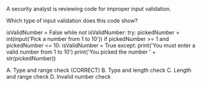 A security analyst is reviewing code for improper input validation.   
 
Which type of input validation does this code show? 
 
isValidNumber = False 
while not isValidNumber: 
try: 
pickedNumber = int(input('Pick a number from 1 to 10')) 
if pickedNumber >= 1 and pickedNumber <= 10: 
 isValidNumber = True 
except: 
print('You must enter a valid number from 1 to 10') 
print('You picked the number ' + str(pickedNumber)) 
 
A. Type and range check  (CORRECT)
B. Type and length check
C. Length and range check
D. Invalid number check
